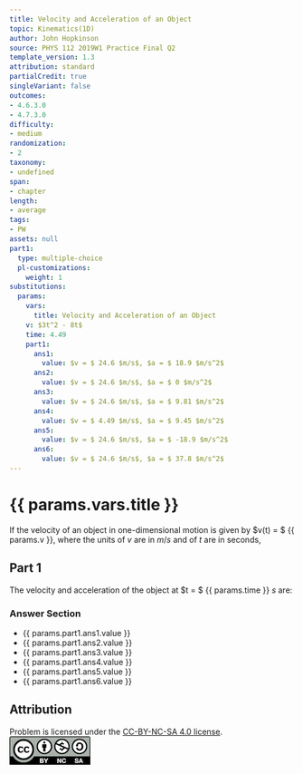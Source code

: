 ```yaml
---
title: Velocity and Acceleration of an Object
topic: Kinematics(1D)
author: John Hopkinson
source: PHYS 112 2019W1 Practice Final Q2
template_version: 1.3
attribution: standard
partialCredit: true
singleVariant: false
outcomes:
- 4.6.3.0
- 4.7.3.0
difficulty:
- medium
randomization:
- 2
taxonomy:
- undefined
span:
- chapter
length:
- average
tags:
- PW
assets: null
part1:
  type: multiple-choice
  pl-customizations:
    weight: 1
substitutions:
  params:
    vars:
      title: Velocity and Acceleration of an Object
    v: $3t^2 - 8t$
    time: 4.49
    part1:
      ans1:
        value: $v = $ 24.6 $m/s$, $a = $ 18.9 $m/s^2$
      ans2:
        value: $v = $ 24.6 $m/s$, $a = $ 0 $m/s^2$
      ans3:
        value: $v = $ 24.6 $m/s$, $a = $ 9.81 $m/s^2$
      ans4:
        value: $v = $ 4.49 $m/s$, $a = $ 9.45 $m/s^2$
      ans5:
        value: $v = $ 24.6 $m/s$, $a = $ -18.9 $m/s^2$
      ans6:
        value: $v = $ 24.6 $m/s$, $a = $ 37.8 $m/s^2$
---
```

# {{ params.vars.title }}
If the velocity of an object in one-dimensional motion is given by $v(t) = $ {{ params.v }}, where the units of $v$ are in $m/s$ and of $t$ are in seconds,

## Part 1

The velocity and acceleration of the object at $t = $ {{ params.time }} $s$ are:

### Answer Section

- {{ params.part1.ans1.value }}
- {{ params.part1.ans2.value }}
- {{ params.part1.ans3.value }}
- {{ params.part1.ans4.value }}
- {{ params.part1.ans5.value }}
- {{ params.part1.ans6.value }}

## Attribution

Problem is licensed under the [CC-BY-NC-SA 4.0 license](https://creativecommons.org/licenses/by-nc-sa/4.0/).<br> ![The Creative Commons 4.0 license requiring attribution-BY, non-commercial-NC, and share-alike-SA license.](https://raw.githubusercontent.com/firasm/bits/master/by-nc-sa.png)